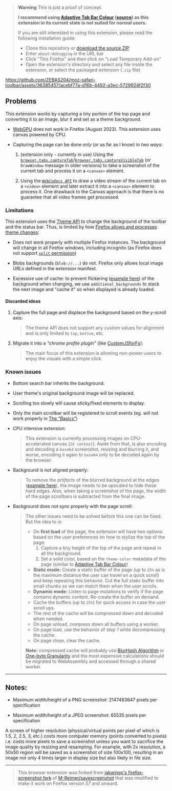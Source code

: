 > **Warning**
> This is just a proof of concept.
>
> **I recommend using [Adaptive Tab Bar Colour](https://addons.mozilla.org/en-US/firefox/addon/adaptive-tab-bar-colour/) ([source](https://github.com/easonwong-de/Adaptive-Tab-Bar-Colour)) as this extension in its current state is not suited for normal users.**
>
> If you are still interested in using this extension, please read the following installation guide:
>
> - Clone this repository or [download the source ZIP](https://github.com/ZEBAS204/moz-safari-toolbar/archive/refs/heads/master.zip)
> - Enter `about:debugging` in the URL bar
> - Click "This Firefox" and then click on "Load Temporary Add-on"
> - Open the extension's directory and select any file inside the extension, or select the packaged extension (`.zip` file)

https://github.com/ZEBAS204/moz-safari-toolbar/assets/36385457/acebf77a-d16b-4492-a3ec-5729924f2f30

## Problems

This extension works by capturing a tiny portion of the top page and converting it to an image, blur it and set as a theme background.

- [WebGPU](https://developer.mozilla.org/en-US/docs/Web/API/WebGPU_API) does not work in Firefox (August 2023). This extension uses canvas powered by CPU.

- Capturing the page can be done *only* (or as far as I know) in *two ways*:

  1. (extension only - currently in use) Using the [`browser.tabs.captureTab`](https://developer.mozilla.org/en-US/docs/Mozilla/Add-ons/WebExtensions/API/tabs/captureTab)/[`browser.tabs.captureVisibleTab`](https://developer.mozilla.org/en-US/docs/Mozilla/Add-ons/WebExtensions/API/tabs/captureVisibleTab) (or `DrawWindow` message in older versions) to take a screenshot of the current tab and process it on a `<canvas>` element.

  2. Using the [`WebCodecs API`](https://developer.mozilla.org/en-US/docs/Web/API/WebCodecs_API) to draw a video stream of the current tab on a `<video>` element and later extract it into a `<canvas>` element to process it.
One drawback to the Canvas approach is that there is no guarantee that all video frames get processed.

### Limitations

This extension uses the [Theme API](https://developer.mozilla.org/en-US/docs/Mozilla/Add-ons/WebExtensions/API/theme) to change the background of the toolbar and the status bar. Thus, is limited by how [Firefox allows and processes theme changes](https://github.com/mozilla/gecko-dev/blob/master/toolkit/modules/LightweightThemeConsumer.sys.mjs):

- Does not work properly with multiple Firefox instances. The background will change in all Firefox windows, including incognito (as Firefox does not support [`split` permission](https://bugzilla.mozilla.org/show_bug.cgi?id=1380812))

- Blobs backgrounds (`blob://...`) do not. Firefox only allows local image URLs defined in the extension manifest.

- Excessive use of cache: to prevent flickering ([example here](https://i.imgur.com/fqwnQro.gif)) of the background when changing, we use `additional_backgrounds` to stack the next image and "cache it" so when displayed is already loaded.

#### Discarded ideas

1. Capture the full page and displace the background based on the y-scroll axis:
   > The theme API does not support any *custom* values for alignment and is only limited to `top`, `bottom`, etc.

2. Migrate it into a *"chrome profile plugin"* (like [CustomJSforFx](https://github.com/Aris-t2/CustomJSforFx)):
   > The main focus of this extension is allowing *non-power-users* to enjoy the visuals with a simple click.

### Known issues

- Bottom search bar inherits the background.

- User theme's original background image will be replaced.

- Scrolling too slowly will cause sticky/fixed elements to display.

- Only the main scrollbar will be registered to scroll events (eg. will not work properly in [The “Basics”](https://cpu.land/the-basics))

- CPU intensive extension:
  > This extension is currently processing images on CPU-accelerated canvas (`2d context`). Aside from that, is also encoding and decoding a `base64` screenshot, resizing and blurring it, and worse, encoding it again to `base64` only to be decoded again by the browser.

- Background is not aligned properly:
  > To remove the *artifacts* of the blurred background at the edges ([example here](https://i.imgur.com/fqwnQro.gif)), the image needs to be upscaled to hide these hard edges.
  > Also, when taking a screenshot of the page, the width of the page scrollbars is subtracted from the final image.

- Background does not sync properly with the page scroll:
  > The other issues need to be solved before this one can be fixed.
  > But the idea to is:
  > - On **first load** of the page, the extension will have two options based on the user preferences on how to stylize the top of the page:
  >   1. Capture a tiny height of the top of the page and repeat in all the background.
  >   2. Set a solid color, based on the `theme-color` metadata of the page (similar to [Adaptive Tab Bar Colour](https://github.com/easonwong-de/Adaptive-Tab-Bar-Colour))
  > - **Static mode:** Create a static buffer of the page (up to `25%` as is the maximum distance the user can travel on a quick scroll) and keep repeating this behavior. Cut the full static buffer into small chunks so we can match them when the user scrolls.
  > - **Dynamic mode:** Listen to page mutations to verify if the page contains dynamic content. Re-create the buffer on demand.
  > - Cache the buffers (up to `25%`) for quick access in case the user scroll ups.
  > - The rest of the cache will be compressed down and decoded when needed.
  > - On page unload, compress down all buffers using a worker.
  > - On page load, use the behavior of *step 1* while decompressing the cache.
  > - On page close, clear the cache.
  >
  > **Note:** compressed cache will probably use [BlurHash Algorithm](https://github.com/woltapp/blurhash/blob/master/Algorithm.md) or [One-byte Granularity](https://stackoverflow.com/a/38126771) and the most expensive calculations should be migrated to WebAssembly and accessed through a shared worker.

---

## Notes:

- Maximum width/height of a PNG screenshot: 2147483647 pixels per specification

- Maximum width/height of a JPEG screenshot: 65535 pixels per specification

A screen of higher resolution (physical/virtual points per pixel of which is 1.5, 2, 2.5, 3, etc.) costs more computer memory (points converted to pixels) i.e. costs more pixels to save a screenshot unless you want to sacrifice the image quality by resizing and resampling.  For example, with 2x resolution, a 50x50 region will be saved as a screenshot of size 100x100, resulting in an image not only 4 times larger in display size but also likely in file size.

----

> This browser extension was forked from [jakwings's firefox-screenshot fork](https://github.com/jakwings/firefox-screenshot) of [M-Reimer/savescreenshot](https://github.com/M-Reimer/savescreenshot/tree/14315d4bdcec34efb85b9534701094e63af2b3c3) that was modified to make it work on Firefox version *57* and onward.
